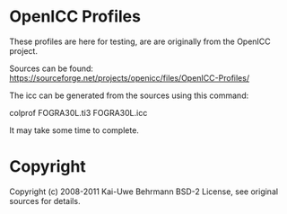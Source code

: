 # OpenICC Profiles

These profiles are here for testing, are are originally from the OpenICC project.

Sources can be found: https://sourceforge.net/projects/openicc/files/OpenICC-Profiles/

The icc can be generated from the sources using this command:

  colprof FOGRA30L.ti3 FOGRA30L.icc

It may take some time to complete.

# Copyright

Copyright (c) 2008-2011 Kai-Uwe Behrmann
BSD-2 License, see original sources for details.

